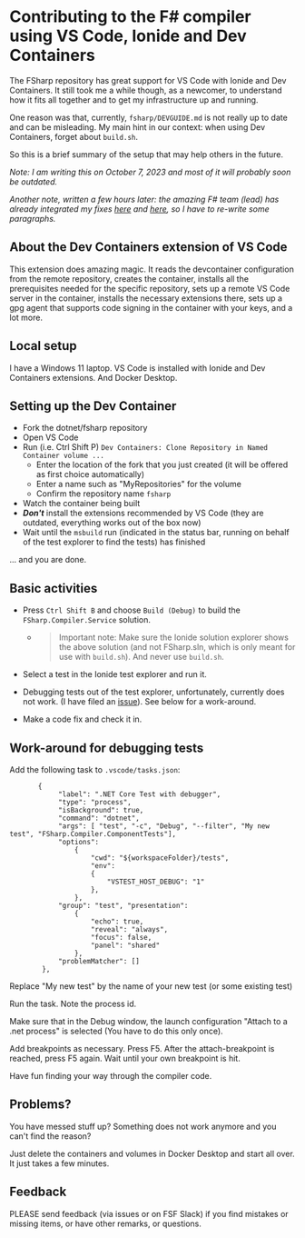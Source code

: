 # Contributing to the F# compiler using VS Code, Ionide and Dev Containers

The FSharp repository has great support for VS Code with Ionide and Dev Containers. It still took me a while though, as a newcomer, to understand how it fits all together and to get my infrastructure up and running. 

One reason was that, currently, `fsharp/DEVGUIDE.md` is not really up to date and can be misleading. My main hint in our context: when using Dev Containers, forget about `build.sh`.

So this is a brief summary of the setup that may help others in the future.

*Note: I am writing this on October 7, 2023 and most of it will probably soon be outdated.*

*Another note, written a few hours later: the amazing F# team (lead) has already integrated my fixes [here](https://github.com/dotnet/fsharp/pull/16089) and [here](https://github.com/dotnet/fsharp/pull/16090), so I have to re-write some paragraphs.*

## About the Dev Containers extension of VS Code

This extension does amazing magic. It reads the devcontainer configuration from the remote repository, creates the container, installs all the prerequisites needed for the specific repository, sets up a remote VS Code server in the container, installs the necessary extensions there, sets up a gpg agent that supports code signing in the container with your keys, and a lot more.

## Local setup

I have a Windows 11 laptop. VS Code is installed with Ionide and Dev Containers extensions. And Docker Desktop.

## Setting up the Dev Container

* Fork the dotnet/fsharp repository
* Open VS Code
* Run (i.e. Ctrl Shift P) `Dev Containers: Clone Repository in Named Container volume ...`
    * Enter the location of the fork that you just created (it will be offered as first choice automatically)
    * Enter a name such as "MyRepositories" for the volume
    * Confirm the repository name `fsharp`
* Watch the container being built
* ***Don't*** install the extensions recommended by VS Code (they are outdated, everything works out of the box now)
* Wait until the `msbuild` run (indicated in the status bar, running on behalf of the test explorer to find the tests) has finished

... and you are done.

## Basic activities

* Press `Ctrl Shift B` and choose `Build (Debug)` to build the `FSharp.Compiler.Service` solution.
    * >Important note: Make sure the Ionide solution explorer shows the above solution (and not FSharp.sln, which is only meant for use with `build.sh`). And never use `build.sh`.

* Select a test in the Ionide test explorer and run it.

* Debugging tests out of the test explorer, unfortunately, currently does not work. (I have filed an [issue](https://github.com/ionide/ionide-vscode-fsharp/issues/1946)). See below for a work-around.

* Make a code fix and check it in.

## Work-around for debugging tests

Add the following task to `.vscode/tasks.json`:

```
       { 
            "label": ".NET Core Test with debugger", 
            "type": "process", 
            "isBackground": true, 
            "command": "dotnet", 
            "args": [ "test", "-c", "Debug", "--filter", "My new test", "FSharp.Compiler.ComponentTests"], 
            "options": 
                { 
                    "cwd": "${workspaceFolder}/tests", 
                    "env": 
                    { 
                        "VSTEST_HOST_DEBUG": "1" 
                    }, 
                }, 
            "group": "test", "presentation": 
                { 
                    "echo": true,
                    "reveal": "always",
                    "focus": false,
                    "panel": "shared"
                },
            "problemMatcher": [] 
        },
 ```

 Replace "My new test" by the name of your new test (or some existing test)

 Run the task. Note the process id.

 Make sure that in the Debug window, the launch configuration "Attach to a .net process" is selected (You have to do this only once).

 Add breakpoints as necessary. Press F5. After the attach-breakpoint is reached, press F5 again. Wait until your own breakpoint is hit.

 Have fun finding your way through the compiler code.

 ## Problems?

 You have messed stuff up? Something does not work anymore and you can't find the reason?

 Just delete the containers and volumes in Docker Desktop and start all over. It just takes a few minutes.
 
 ## Feedback

 PLEASE send feedback (via issues or on FSF Slack) if you find mistakes or missing items, or have other remarks, or questions.
